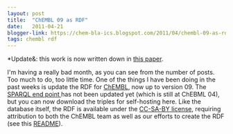 ```yaml
---
layout: post
title:  "ChEMBL 09 as RDF"
date:   2011-04-21
blogger-link: https://chem-bla-ics.blogspot.com/2011/04/chembl-09-as-rdf.html
tags: chembl rdf
---
```


*Update&: this work is now written down in [this paper](http://chem-bla-ics.blogspot.nl/2013/05/new-paper-chembl-database-as-linked.html).

I'm having a really bad month, as you can see from the number of posts. Too much to do, too little time. One of the things
I have been doing in the past weeks is update the RDF for [ChEMBL](https://www.ebi.ac.uk/chembldb/), now up to
version&nbsp;09. The [SPARQL end point <i class="fa-solid fa-box-archive fa-xs"></i>](https://web.archive.org/web/20121123055403/http://rdf.farmbio.uu.se/chembl/sparql) has not been updated yet (which is
still at ChEBML 04), but you can now download the triples for self-hosting here. Like the database itself, the RDF is
available under the [CC-SA-BY license](http://creativecommons.org/licenses/by-sa/3.0/), requiring attribution to both
the ChEMBL team as well as our efforts to create the RDF (see this
[README](https://github.com/egonw/chembl.rdf/blob/master/README.markdown)).
